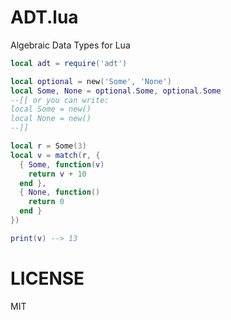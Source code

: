 ADT.lua
===

Algebraic Data Types for Lua

```lua
local adt = require('adt')

local optional = new('Some', 'None')
local Some, None = optional.Some, optional.Some
--[[ or you can write:
local Some = new()
local None = new()
--]]

local r = Some(3)
local v = match(r, {
  { Some, function(v)
    return v + 10
  end },
  { None, function()
    return 0
  end }
})

print(v) --> 13
```

# LICENSE
MIT
